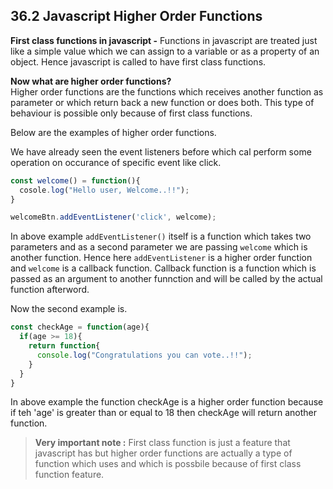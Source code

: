 ## 36.2 Javascript Higher Order Functions

**First class functions in javascript -** Functions in javascript are treated just like a simple value which we can assign to a variable or as a property of an object. Hence javascript is called to have first class functions.

**Now what are higher order functions?**<br>
Higher order functions are the functions which receives another function as parameter or which return back a new function or does both. This type of behaviour is possible only because of first class functions.

Below are the examples of higher order functions.

We have already seen the event listeners before which cal perform some operation on occurance of specific event like click.

```javascript
const welcome() = function(){
  cosole.log("Hello user, Welcome..!!");
}

welcomeBtn.addEventListener('click', welcome);
```

In above example `addEventListener()` itself is a function which takes two parameters and as a second parameter we are passing `welcome` which is another function. Hence here `addEventListener` is a higher order function and `welcome` is a callback function. Callback function is a function which is passed as an argument to another funnction and will be called by the actual function afterword.

Now the second example is.

```javascript
const checkAge = function(age){
  if(age >= 18){
    return function{
      console.log("Congratulations you can vote..!!");
    }
  }
}
```

In above example the function checkAge is a higher order function because if teh 'age' is greater than or equal to 18 then checkAge will return another function.

> **Very important note :**
> First class function is just a feature that javascript has but higher order functions are actually a type of function which uses and which is possbile because of first class function feature.
